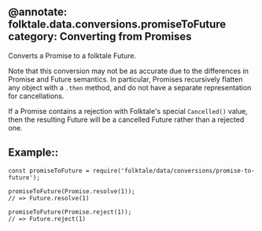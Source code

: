 @annotate: folktale.data.conversions.promiseToFuture
category: Converting from Promises
---

Converts a Promise to a folktale Future.

Note that this conversion may not be as accurate due to the differences in Promise and Future semantics. In particular, Promises recursively flatten any object with a `.then` method, and do not have a separate representation for cancellations.

If a Promise contains a rejection with Folktale's special `Cancelled()` value, then the resulting Future will be a cancelled Future rather than a rejected one.


## Example::

    const promiseToFuture = require('folktale/data/conversions/promise-to-future');

    promiseToFuture(Promise.resolve(1));
    // => Future.resolve(1)

    promiseToFuture(Promise.reject(1));
    // => Future.reject(1)

